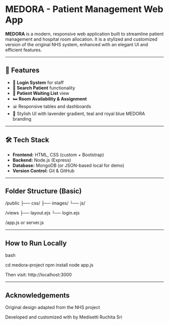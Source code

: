 # MEDORA - Patient Management Web App

**MEDORA** is a modern, responsive web application built to streamline patient management and hospital room allocation. It is a stylized and customized version of the original NHS system, enhanced with an elegant UI and efficient features.

---

## 🚀 Features

- 🔐 **Login System** for staff
- 👤 **Search Patient** functionality
- 🏥 **Patient Waiting List** view
- 🛏️ **Room Availability & Assignment**
- 📊 Responsive tables and dashboards
- 🎨 Stylish UI with lavender gradient, teal and royal blue MEDORA branding

---

## 🛠️ Tech Stack

- **Frontend:** HTML, CSS (custom + Bootstrap)
- **Backend:** Node.js (Express)
- **Database:** MongoDB (or JSON-based local for demo)
- **Version Control:** Git & GitHub

---

##  Folder Structure (Basic)

/public
├── css/
├── images/
└── js/

/views
├── layout.ejs
└── login.ejs

/app.js or server.js

---

## How to Run Locally

bash

cd medora-project
npm install
node app.js

Then visit: http://localhost:3000

---
##  Acknowledgements


Original design adapted from the NHS project

Developed and customized with by Medisetti Ruchita Sri
